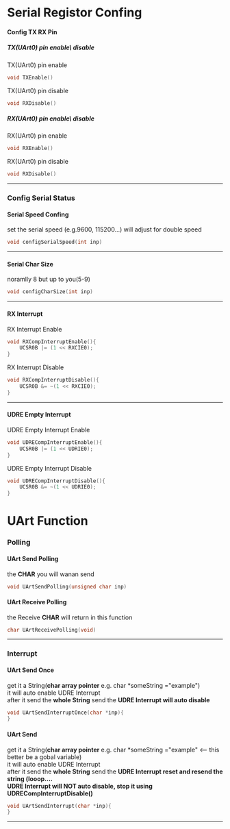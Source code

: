 # Serial Registor Confing
#### Config TX RX Pin
##### TX(UArt0) pin enable\ disable
TX(UArt0) pin enable
```C++
void TXEnable()
```
TX(UArt0) pin disable
```C++
void RXDisable()
```

##### RX(UArt0) pin enable\ disable
RX(UArt0) pin enable
```C++
void RXEnable()
```
RX(UArt0) pin disable
```C++
void RXDisable()
```
---
### Config Serial Status
#### Serial Speed Confing
set the serial speed (e.g.9600, 115200...) will adjust for double speed
```C++
void configSerialSpeed(int inp)
```
---
#### Serial Char Size
noramlly 8 but up to you(5-9)
```C++
void configCharSize(int inp)
```
---
#### RX Interrupt
RX Interrupt Enable
```C++
void RXCompInterruptEnable(){
	UCSR0B |= (1 << RXCIE0);
}
```
RX Interrupt Disable
```C++
void RXCompInterruptDisable(){
	UCSR0B &= ~(1 << RXCIE0);
}
```
---
#### UDRE Empty Interrupt
UDRE Empty Interrupt Enable
```C++
void UDRECompInterruptEnable(){
	UCSR0B |= (1 << UDRIE0);
}
```
UDRE Empty Interrupt Disable
```C++
void UDRECompInterruptDisable(){
	UCSR0B &= ~(1 << UDRIE0);
}
```
# UArt Function
### Polling
#### UArt Send Polling
the **CHAR** you will wanan send
```C++
void UArtSendPolling(unsigned char inp)
```
#### UArt Receive Polling
the Receive **CHAR** will return in this function
```C++
char UArtReceivePolling(void)
```
---
### Interrupt
#### UArt Send Once
get it a String(**char array pointer** e.g. char *someString ="example")<br>
it will auto enable UDRE Interrupt <br>
after it send the **whole String** send the **UDRE Interrupt will auto disable**<br>
```C++
void UArtSendInterruptOnce(char *inp){
}
```

#### UArt Send 
get it a String(**char array pointer** e.g. char *someString ="example" <-- this better be a gobal variable)<br>
it will auto enable UDRE Interrupt <br>
after it send the **whole String** send the **UDRE Interrupt reset and resend the string (looop....**<br>
**UDRE Interrupt will NOT auto disable, stop it using UDRECompInterruptDisable()**<br>
```C++
void UArtSendInterrupt(char *inp){
}
```

---
